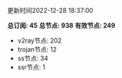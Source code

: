 更新时间2022-12-28 18:37:00

**总订阅: 45**
**总节点: 938**
**有效节点: 249**
- v2ray节点: 202
- trojan节点: 12
- ss节点: 34
- ssr节点: 1
